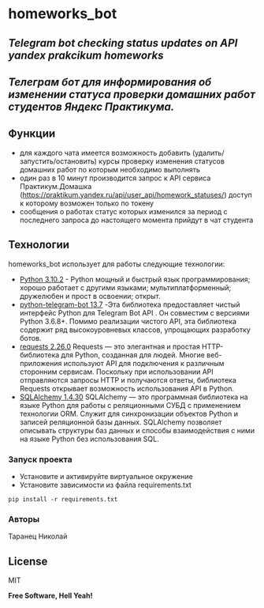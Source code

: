 # homeworks_bot
## _Telegram bot checking status updates on API yandex prakcikum homeworks_
## _Телеграм бот для информирования об изменении статуса проверки домашних работ студентов Яндекс Практикума._
## Функции

- для каждого чата имеется возможность добавить (удалить/запустить/остановить) курсы проверку изменения статусов домашних работ по которым необходимо выполнять
- один раз в 10 минут производится запрос к API сервиса Практикум.Домашка (https://praktikum.yandex.ru/api/user_api/homework_statuses/) доступ к которому возможен только по токену
- сообщения о работах статус которых изменился за период с последнего запроса до настоящего момента прийдут в чат студента

## Технологии

homeworks_bot использует для работы следующие технологии:

- [Python 3.10.2] - Python мощный и быстрый язык программирования; хорошо работает с другими языками;
мультиплатформенный; дружелюбен и прост в освоении; открыт.
- [python-telegram-bot 13.7] -Эта библиотека предоставляет чистый интерфейс Python для Telegram Bot API . Он совместим с версиями Python 3.6.8+. Помимо реализации чистого API, эта библиотека содержит ряд высокоуровневых классов, упрощающих разработку ботов.
- [requests 2.26.0] Requests — это элегантная и простая HTTP-библиотека для Python, созданная для людей.
Многие веб-приложения используют API для подключения к различным сторонним сервисам. Поскольку при использовании API отправляются запросы HTTP и получаются ответы, библиотека Requests открывает возможность использования API в Python. 
- [SQLAlchemy 1.4.30] SQLAlchemy — это программная библиотека на языке Python для работы с реляционными СУБД с применением технологии ORM. Служит для синхронизации объектов Python и записей реляционной базы данных. SQLAlchemy позволяет описывать структуры баз данных и способы взаимодействия с ними на языке Python без использования SQL.

### Запуск проекта
- Установите и активируйте виртуальное окружение
- Установите зависимости из файла requirements.txt
```
pip install -r requirements.txt
``` 
### Авторы
Таранец Николай

## License

MIT

**Free Software, Hell Yeah!**



[//]: # (These are reference links used in the body of this note and get stripped out when the markdown processor does its job. There is no need to format nicely because it shouldn't be seen. Thanks SO - http://stackoverflow.com/questions/4823468/store-comments-in-markdown-syntax)
   [Python 3.10.2]: <https://www.python.org/downloads/release/python-3102/>
   [python-telegram-bot 13.7]: <https://github.com/python-telegram-bot/python-telegram-bot>
   [requests 2.26.0]: <https://github.com/psf/requests>
   [SQLAlchemy 1.4.30]: <https://pypi.org/project/SQLAlchemy/1.4.31/#files>
